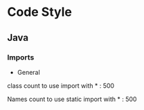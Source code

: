 # Code Style

## Java

### Imports

- General

class count to use import with * : 500

Names count to use static import with * : 500
